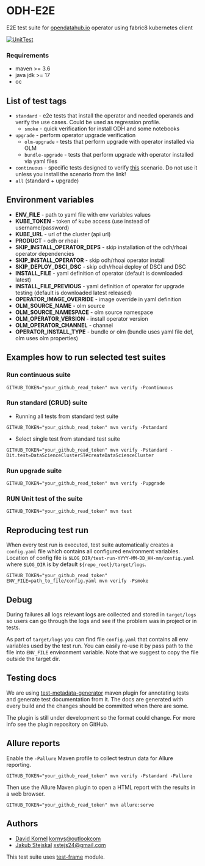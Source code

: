 # ODH-E2E
E2E test suite for [opendatahub.io](https://github.com/opendatahub-io/opendatahub-operator) operator using fabric8 kubernetes client

[![UnitTest](https://github.com/skodjob/odh-e2e/actions/workflows/test.yaml/badge.svg?branch=main)](https://github.com/ExcelentProject/odh-e2e/actions/workflows/test.yaml)

### Requirements
* maven >= 3.6
* java jdk >= 17
* oc

## List of test tags
* `standard` - e2e tests that install the operator and needed operands and verify the use cases. Could be used as regression profile.
  * `smoke` - quick verification for install ODH and some notebooks
* `upgrade` - perform operator upgrade verification
  * `olm-upgrade` - tests that perform upgrade with operator installed via OLM
  * `bundle-upgrade` - tests that perform upgrade with operator installed via yaml files
* `continuous` - specific tests designed to verify [this](https://github.com/skodjob/deployment-hub/tree/main/open-data-hub) scenario. Do not use it unless you install the scenario from the link!
* `all` (standard + upgrade)

## Environment variables
* **ENV_FILE** - path to yaml file with env variables values
* **KUBE_TOKEN** - token of kube access (use instead of username/password)
* **KUBE_URL** - url of the cluster (api url)
* **PRODUCT** - odh or rhoai
* **SKIP_INSTALL_OPERATOR_DEPS** - skip installation of the odh/rhoai operator dependencies
* **SKIP_INSTALL_OPERATOR** - skip odh/rhoai operator install
* **SKIP_DEPLOY_DSCI_DSC** - skip odh/rhoai deploy of DSCI and DSC
* **INSTALL_FILE** - yaml definition of operator (default is downloaded latest)
* **INSTALL_FILE_PREVIOUS** - yaml definition of operator for upgrade testing (default is downloaded latest released)
* **OPERATOR_IMAGE_OVERRIDE** - image override in yaml definition
* **OLM_SOURCE_NAME** - olm source
* **OLM_SOURCE_NAMESPACE** - olm source namespace
* **OLM_OPERATOR_VERSION** - install operator version
* **OLM_OPERATOR_CHANNEL** - channel
* **OPERATOR_INSTALL_TYPE** - bundle or olm (bundle uses yaml file def, olm uses olm properties)

## Examples how to run selected test suites

### Run continuous suite
```commandline
GITHUB_TOKEN="your_github_read_token" mvn verify -Pcontinuous
```

### Run standard (CRUD) suite
* Running all tests from standard test suite
```commandline
GITHUB_TOKEN="your_github_read_token" mvn verify -Pstandard
```
* Select single test from standard test suite
```commandline
GITHUB_TOKEN="your_github_read_token" mvn verify -Pstandard -Dit.test=DataScienceClusterST#createDataScienceCluster
```

### Run upgrade suite
```commandline
GITHUB_TOKEN="your_github_read_token" mvn verify -Pupgrade
```

### RUN Unit test of the suite
```commandline
GITHUB_TOKEN="your_github_read_token" mvn test
```

## Reproducing test run
When every test run is executed, test suite automatically creates a `config.yaml` file
which contains all configured environment variables. Location of config file 
is `$LOG_DIR/test-run-YYYY-MM-DD_HH-mm/config.yaml` where `$LOG_DIR` is by
default `${repo_root}/target/logs`.

```commandline
GITHUB_TOKEN="your_github_read_token" ENV_FILE=path_to_file/config.yaml mvn verify -Psmoke
```

## Debug
During failures all logs relevant logs are collected and stored in `target/logs` so users can go through the logs and see if the problem was in project or in tests.

As part of `target/logs` you can find file `config.yaml` that contains all env variables used by the test run. 
You can easily re-use it by pass path to the file into `ENV_FILE` environment variable. 
Note that we suggest to copy the file outside the target dir.

## Testing docs
We are using [test-metadata-generator](https://github.com/skodjob/test-metadata-generator) maven plugin for annotating tests and generate test documentation from it.
The docs are generated with every build and the changes should be committed when there are some.

The plugin is still under development so the format could change.
For more info see the plugin repository on GitHub.

## Allure reports
Enable the `-Pallure` Maven profile to collect testrun data for Allure reporting.

```commandline
GITHUB_TOKEN="your_github_read_token" mvn verify -Pstandard -Pallure
```

Then use the Allure Maven plugin to open a HTML report with the results in a web browser.

```commandline
GITHUB_TOKEN="your_github_read_token" mvn allure:serve
```

## Authors
* [David Kornel](https://github.com/kornys) <kornys@outlookcom>
* [Jakub Stejskal](https://github.com/Frawless) <xstejs24@gmail.com>

This test suite uses [test-frame](https://github.com/skodjob/test-frame) module.
